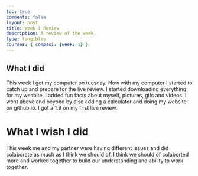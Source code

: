 ```yaml
---
toc: true
comments: false
layout: post
title: Week 1 Review
description: A review of the week.
type: tangibles
courses: { compsci: {week: 1} }
---
```



## What I did 

This week I got my computer on tuesday. Now with my computer I started to catch up and prepare for the live review. I started downloading everything for my wesbite. I added fun facts about myself, pictures, gifs and videos. I went above and beyond by also adding a calculator and doing my website on github.io. I got a 1.9 on my first live review.

# What I wish I did

This week me and my partner were having different issues and did colaborate as much as I think we should of. I think we should of colaborted more and worked together to build our understanding and ability to work together.